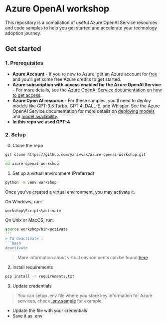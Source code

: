 # Azure OpenAI workshop
This repository is a compilation of useful Azure OpenAI Service resources and code samples to help you get started and accelerate your technology adoption journey.

## Get started
### 1. Prerequisites

- **Azure Account** - If you're new to Azure, get an Azure account for [free](https://aka.ms/free) and you'll get some free Azure credits to get started.
- **Azure subscription with access enabled for the Azure OpenAI Service** - For more details, see the [Azure OpenAI Service documentation on how to get access](https://learn.microsoft.com/azure/ai-services/openai/overview#how-do-i-get-access-to-azure-openai). 
- **Azure Open AI resource** - For these samples, you'll need to deploy models like GPT-3.5 Turbo, GPT 4, DALL-E, and Whisper. See the Azure OpenAI Service documentation for more details on [deploying models](https://learn.microsoft.com/azure/ai-services/openai/how-to/create-resource?pivots=web-portal) and [model availability](https://learn.microsoft.com/azure/ai-services/openai/concepts/models).
- **In this repo we used GPT-4**
### 2. Setup
0. Clone the repo
```bash
git clone https://github.com/yanivvak/azure-openai-workshop.git
```
```bash
cd azure-openai-workshop
```
1. Set up a virtual environment (Preferred)
```bash
python -m venv workshop
```
Once you’ve created a virtual environment, you may activate it.

On Windows, run:
```bash
workshop\Scripts\activate
```
On Unix or MacOS, run:
```bash
source workshop/bin/activate
'''
> To deactivate :
```bash
deactivate
```
> More information about virtual environments can be found [here](https://docs.python.org/3/tutorial/venv.html)

2. install requirements
```bash
pip install -r requirements.txt
```
3. Update credentials

> You can setup .env file where you store key information for Azure services, check [.env.sample](./.env.sample) for example.
   - Update the file with your credentials
   - Save it as .env
